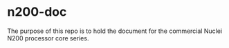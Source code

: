 # n200-doc
The purpose of this repo is to hold the document for the commercial Nuclei N200 processor core series. 
